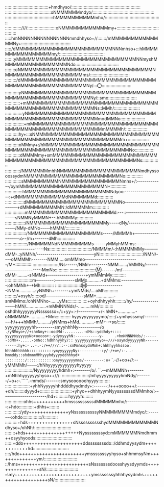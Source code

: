 :::::::::::::::::::::::::::::::::::+hmdhyso/::::::::::::::::::::::::::::::::::::::::::::::::::::::::
:::::::::::::::::::::::::::::::::::::oNMMMMMMmdyo/::::::::::::::::::::::::::::::::::::::::::::::::::
:::::::::::::::::::::::::::::::::::::::hMMMMMMMMMMmho/::::::::::::::::::::::::::::::::::::::::::::::
:::::::::::::////:::::::::::::::::::::::oNMMMMMMMMMMMMmy+:::::::::::::::::::::::::::::::::::::::::::
:::::hmNNNNNNNNNNNNNNNNmmdhhyso+//:::::::/mMMMMMMMMMMMMMMNy+::::::::::::::::::::::::::::::::::::::::
:::::/dMMMMMMMMMMMMMMMMMMMMMMMMMNNNmhso+:::hMMMMMMMMMMMMMMMMmy/:::::::::::::::::::::::::::::::::::::
:::::::yMMMMMMMMMMMMMMMMMMMMMMMMMMMMMMMNNmyshMMMMMMMMMMMMMMMMMNdo:::::::::::::::::::::::::::::::::::
::::::::oNMMMMMMMMMMMMMMMMMMMMMMMMMMMMMMMMMMNMMMMMMMMMMMMMMMMMMMMms/::::::::::::::::::::::::::::::::
:::::::::/dMMMMMMMMMMMMMMMMMMMMMMMMMMMMMMMMMMMMMMMMMMMMMMMMMMMMMMMMNy/::::o:::::::::::::::::::::::::
:::::::::::yNMMMMMMMMMMMMMMMMMMMMMMMMMMMMMMMMMMMMMMMMMMMMMMMMMMMMMMMMNy/::smo:::::::::::::::::::::::
::::::::::::+mMMMMMMMMMMMMMMMMMMMMMMMMMMMMMMMMMMMMMMMMMMMMMMMMMMMMMMMMMNs::MMh/:::::::::::::::::::::
::::::::::::::yNMMMMMMMMMMMMMMMMMMMMMMMMMMMMMMMMMMMMMMMMMMMMMMMMMMMMMMMMMmodMMNo::::::::::::::::::::
:::::::::::::::+mMMMMMMMMMMMMMMMMMMMMMMMMMMMMMMMMMMMMMMMMMMMMMMMMMMMMMMMMMMmMMMMh/::::::::::::::::::
:::::::::::hy+:::sNMMMMMMMMMMMMMMMMMMMMMMMMMMMMMMMMMMMMMMMMMMMMMMMMMMMMMMMMMMMMMMm+:::::::::::::::::
:::::::::::oMMmy+:/hMMMMMMMMMMMMMMMMMMMMMMMMMMMMMMMMMMMMMMMMMMMMMMMMMMMMMMMMMMMMMMNo::::::::::::::::
::::::::::::dMMMMmy+smMMMMMMMMMMMMMMMMMMMMMMMMMMMMMMMMMMMMMMMMMMMMMMMMMMMMMMMMMMMMMNs:::::::::::::::
::::::::::::/NMMMMMMmhhNMMMMMMMMMMMMMMMMMMMMNmdhyssooossydmNMMMMMMMMMMMMMMMMMMMMMMMMNo::::::::::::::
:::::::::::::sMMMMMMMMMNMMMMMMMMMMMMMMMNmhs+/:-------------/oymMMMMMMMMMMMMMMMMMMMMMMN+:::::::::::::
::::::::::::::hMMMMMMMMMMMMMMMMMMMMMMNdyoo:-------------------:+dNMMMMMMMMMMMMdNMMMMMMd:::::::::::::
:::::::::::::::dMMMMMMMMMMMMMMMMMMMMMMMMNo-----------------------+dMMMMMMMMMMN:/dMMMMMm:::::::::::::
::::::::::::::::mMMMMMMMMMMMMMMMMMMMMMMd:---::---------------------sNMMNyMMMN+--:hMMMMy:::::::::::::
::::::::::::::::/NMMMMMMMMMMMMMMMMMMMMy-----dNy/--------------------/NMy-dMNo-----hMMM/:::::::::::::
:::::::::::::::::/NMMMMMMMMMMMMMMMMMMs-----/MMMMh+-------------------:o--/m+-------dMh::::::::::::::
::::::::::::::::::/NMMMMMNdNMMMMMMMMs------yMMyhMMms:------------------------------:Ns::::::::::::::
:::::::::::::::::::/NMMMm/-:hMMMMMMy-------dMM-.:yNMNh/-----------------------------yN::::::::::::::
::::::::::::::::::::/NMN/----oMMMMh--------NMM.....omMMmo---------------------------/M+:::::::::::::
:::::::::::::::::::::/Ns------/NMm---------NMM......./hMMNy/------------------------:MmNs:::::::::::
::::::::::::::::::::::m:-------/m/---------dMM-........-sNMMd+-------------------+ymMMmMy:::::::::::
::::::::::::::::::::::m---------:----------sMMo...........+dMMms:------------:ohNMNh+-+Mh:::::::::::
::::::::::::::::::::::m:-------------------:NMm.............:yNMNh+-------+ymNMds/....oMh:::::::::::
:::::::::/+osyh/::::::od/-------------------sMM+..............-smMMmo:/ohNMNho-.......yMs:::::::::::
::::+oyhdhhyyhh::::::::/hy/------------------hMN/................+mMMNNNds/-..........mM/:::::::::::
oshdhhyyyyyyyNsssssso+/::+yy+:-/----------+/-:hMN+..............-oNMMMM+.............+Mm::::::::::::
hyyyyyyyyyyymo/:::::/+ymhysssmy/----------h/+++hMMh/........../yNMms+hMd............-mM+::+so/::::::
yyyyyyyyyyyhh---------smyyhhhNy-----------/o  `./yNMmyo+//+shmNmy+::oodMd-.........-dMs::yddhdy+::::
yyyyyyyyyyyNo+ooooo+:-ydyyyyyhN:-----------y-     .+hmNNNNMNds/:------:dMm+-.....-omNo::hdhhhyyhy/::
yyyyyyyyyymyo++///+osymdyyyyyyNh-----------:hy+:-`   `..-.-:/++////::--:smMmhssydmMmh+:hhhhyyhhssoo:
hhhhhhhhhhh:::::::::::ymyyyyyyyNy:----------:y/-/+o+/:-.`      `.-hmmddy::ohdmmmMMhyyyhdyyyyddhhhyd+
:::::::::/::::::::::::omyyyyyyyymms/---------:o+`  `.-//+oo+//:--yMMMMh/-----:/hNhyyyyyyyyyyyyhyyyyy
::::::::::::::::::::::/Nyyyyyyyyyhdmh+:--------/o/.       ``.--mMMMNh+-------+mNhhhyyyyyyyhyso++///:
::::::::::::::::::::::/mhyyyyyyyyyyhmNdy/:-------/+o+:-.`````.-mmds/-------:smysoooooohyyyy:::::::::
::::::::::::::::::::+yhhNyyyyyhhddddhyydmdy+:-------:/+++oooo++/:---------+dh/::::::::dyyyd+::::::::
:::::::::::::::::+yhyo++dhhhyymNyysssssssdMMmho/:-----------------------/hd+::::::::::hyyyyh::::::::
:::::::::::::::ohhs+++++++++++hmssssssssssdMMMMMmho/:----------------:+hdo::::::::::::+dhhs+::::::::
::::::::::::/ydy++++++++++++++yNssssssssssyNMMMMMMMMmdyo/::--------:ohdo::::::::::::::://:::::::::::
::::::::::+hds++++++++++++++++sNsssssssssshydMMMMMMMMMMMMNdhyso+/ohNh/::::::::::::::::::::::::::::::
::::::::+hds+++++++++++++++++++Nyssssssssyd::mMMMMMMNmdhmm++osyyhyoods::::::::::::::::::::::::::::::
::::::+ddo+++++++++++++++++++++ddssssssssdo::/ddhmdyysydm++++++++++++hd:::::::::::::::::::::::::::::
::::/hdo+++++++++++++++++++++++ymsssssssyyhyso+shhmmsyNm++++++++++++++ym/:::::::::::::::::::::::::::
::/hms+++++++++++++++++++++++++sNsssssssdoosshyysdyymds++++++++++++++++sN/::::::::::::::::::::::::::
:smy+++++++++++++++++++++++++++ymsssssssyhhhhysydmhs++++++++++++++++++++sN/:::::::::::::::::::::::::
